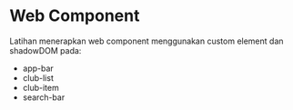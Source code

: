 # Web Component

Latihan menerapkan web component menggunakan custom element dan shadowDOM pada:
- app-bar
- club-list
- club-item
- search-bar
